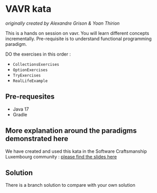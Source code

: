 # VAVR kata

*originally created by Alexandre Grison & Yoan Thirion*

This is a hands on session on vavr.
You will learn different concepts incrementally.
Pre-requisite is to understand functional programming paradigm. 

DO the exercises in this order :

* `CollectionsExercises`
* `OptionExercises`
* `TryExercises`
* `RealLifeExample`

## Pre-requesites
* Java 17
* Gradle

## More explanation around the paradigms demonstrated here
We have created and used this kata in the Software Craftsmanship Luxembourg community : [please find the slides here](https://speakerdeck.com/thirion/functional-programming-made-easy-in-java-and-c-number)

## Solution
There is a branch solution to compare with your own solution
